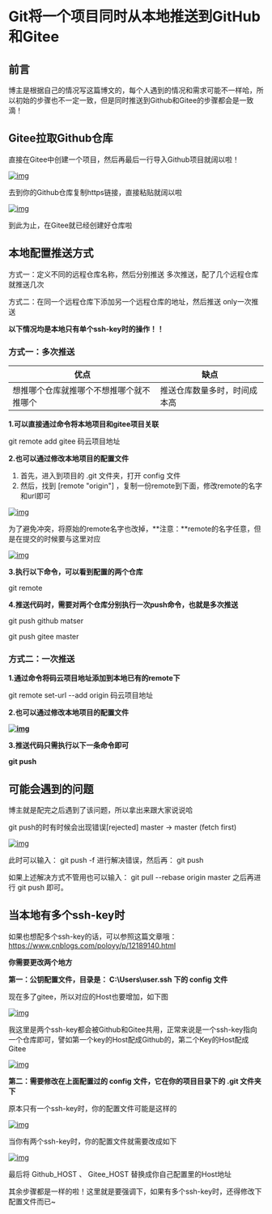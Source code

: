 # Git将一个项目同时从本地推送到GitHub和Gitee

## 前言

博主是根据自己的情况写这篇博文的，每个人遇到的情况和需求可能不一样哈，所以初始的步骤也不一定一致，但是同时推送到Github和Gitee的步骤都会是一致滴！

 

## Gitee拉取Github仓库

直接在Gitee中创建一个项目，然后再最后一行导入Github项目就阔以啦！

[![img](https://img2018.cnblogs.com/i-beta/1896874/202001/1896874-20200119171043102-666253483.png)](https://img2018.cnblogs.com/i-beta/1896874/202001/1896874-20200119171043102-666253483.png)

去到你的Github仓库复制https链接，直接粘贴就阔以啦

[![img](https://img2018.cnblogs.com/i-beta/1896874/202001/1896874-20200119165709828-847961443.png)](https://img2018.cnblogs.com/i-beta/1896874/202001/1896874-20200119165709828-847961443.png)

到此为止，在Gitee就已经创建好仓库啦

 

## 本地配置推送方式

方式一：定义不同的远程仓库名称，然后分别推送 多次推送，配了几个远程仓库就推送几次 

方式二：在同一个远程仓库下添加另一个远程仓库的地址，然后推送 only一次推送 

 

**以下情况均是本地只有单个ssh-key时的操作！！**

### 方式一：多次推送

| 优点                                     | 缺点                         |
| ---------------------------------------- | ---------------------------- |
| 想推哪个仓库就推哪个不想推哪个就不推哪个 | 推送仓库数量多时，时间成本高 |

**1.可以直接通过命令将本地项目和gitee项目关联**

 git remote add gitee 码云项目地址 

**2.也可以通过修改本地项目的配置文件**

1. 首先，进入到项目的 .git 文件夹，打开 config 文件
2. 然后，找到 [remote "origin"] ，复制一份remote到下面，修改remote的名字和url即可

[![img](https://img2018.cnblogs.com/i-beta/1896874/202001/1896874-20200119173206330-2124712556.png)](https://img2018.cnblogs.com/i-beta/1896874/202001/1896874-20200119173206330-2124712556.png)

 为了避免冲突，将原始的remote名字也改掉，**注意：**remote的名字任意，但是在提交的时候要与这里对应

 [![img](https://img2018.cnblogs.com/i-beta/1896874/202001/1896874-20200119173032676-1813608637.png)](https://img2018.cnblogs.com/i-beta/1896874/202001/1896874-20200119173032676-1813608637.png)

**3.执行以下命令，可以看到配置的两个仓库**

 git remote 

**4.推送代码时，需要对两个仓库分别执行一次push命令，也就是多次推送**

git push github matser 

git push gitee master 

 

### 方式二：一次推送

**1.通过命令将码云项目地址添加到本地已有的remote下**

 git remote set-url --add origin 码云项目地址 

**2.也可以通过修改本地项目的配置文件**

**[![img](https://img2018.cnblogs.com/i-beta/1896874/202001/1896874-20200119174239907-1417769945.png)](https://img2018.cnblogs.com/i-beta/1896874/202001/1896874-20200119174239907-1417769945.png)**

**3.推送代码只需执行以下一条命令即可** 

**git push** 

 

## 可能会遇到的问题

博主就是配完之后遇到了该问题，所以拿出来跟大家说说哈

git push的时有时候会出现错误[rejected] master -> master (fetch first)

[![img](https://img2018.cnblogs.com/i-beta/1896874/202001/1896874-20200119181445462-284895596.png)](https://img2018.cnblogs.com/i-beta/1896874/202001/1896874-20200119181445462-284895596.png)

此时可以输入： git push -f  进行解决错误，然后再： git push 

如果上述解决方式不管用也可以输入： git pull --rebase origin master 之后再进行 git push 即可。

 

## 当本地有多个ssh-key时

如果也想配多个ssh-key的话，可以参照这篇文章哦：https://www.cnblogs.com/poloyy/p/12189140.html

**你需要更改两个地方**

**第一：公钥配置文件，目录是： C:\Users\user\.ssh 下的 config 文件**

现在多了gitee，所以对应的Host也要增加，如下图

[![img](https://img2018.cnblogs.com/i-beta/1896874/202001/1896874-20200119183002443-2058171752.png)](https://img2018.cnblogs.com/i-beta/1896874/202001/1896874-20200119183002443-2058171752.png)

我这里是两个ssh-key都会被Github和Gitee共用，正常来说是一个ssh-key指向一个仓库即可，譬如第一个key的Host配成Github的，第二个Key的Host配成Gitee

[![img](https://img2018.cnblogs.com/i-beta/1896874/202001/1896874-20200119183630006-1376261787.png)](https://img2018.cnblogs.com/i-beta/1896874/202001/1896874-20200119183630006-1376261787.png)

 

**第二：需要修改在上面配置过的 config 文件，它在你的项目目录下的 .git 文件夹下**

 原本只有一个ssh-key时，你的配置文件可能是这样的

[![img](https://img2018.cnblogs.com/i-beta/1896874/202001/1896874-20200119182325077-1429934989.png)](https://img2018.cnblogs.com/i-beta/1896874/202001/1896874-20200119182325077-1429934989.png)

 

 当你有两个ssh-key时，你的配置文件就需要改成如下

[![img](https://img2018.cnblogs.com/i-beta/1896874/202001/1896874-20200119182449677-574222199.png)](https://img2018.cnblogs.com/i-beta/1896874/202001/1896874-20200119182449677-574222199.png)

 

最后将 Github_HOST 、 Gitee_HOST 替换成你自己配置里的Host地址

其余步骤都是一样的啦！这里就是要强调下，如果有多个ssh-key时，还得修改下配置文件而已~